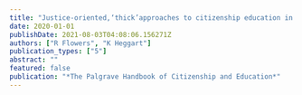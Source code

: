```yaml
---
title: "Justice-oriented,‘thick’approaches to citizenship education in Australia: Examples of Practice"
date: 2020-01-01
publishDate: 2021-08-03T04:08:06.156271Z
authors: ["R Flowers", "K Heggart"]
publication_types: ["5"]
abstract: ""
featured: false
publication: "*The Palgrave Handbook of Citizenship and Education*"
---
```


